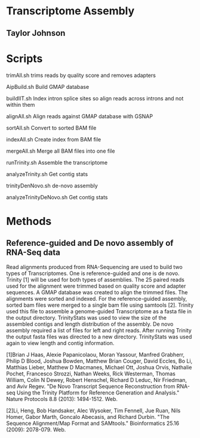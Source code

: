 # Transcriptome Assembly 

## Taylor Johnson

# Scripts

trimAll.sh
trims reads by quality score and removes adapters 

AipBuild.sh
Build GMAP database 

buildIIT.sh
Index intron splice sites so align reads across introns and not within them 

alignAll.sh
Align reads against GMAP database with GSNAP

sortAll.sh
Convert to sorted BAM file 

indexAll.sh
Create index from BAM file

mergeAll.sh
Merge all BAM files into one file

runTrinity.sh
Assemble the transcriptome

analyzeTrinity.sh
Get contig stats

trinityDenNovo.sh
de-novo assembly

analyzeTrinityDeNovo.sh
Get contig stats


# Methods
## Reference-guided and De novo assembly of RNA-Seq data
Read alignments produced from RNA-Sequencing are used to build two types of Transcriptomes. One is reference-guided and one is de novo. Trinity [1] will be used for both types of assemblies. The 25 paired reads used for the alignment were trimmed based on quality score and adapter sequences. A GMAP database was created to align the trimmed files. The alignments were sorted and indexed.
For the reference-guided assembly, sorted bam files were merged to a single bam file using samtools [2].  Trinity used this file to assemble a genome-guided Transcriptome as a fasta file in the output directory. TrinityStats was used to view the size of the assembled contigs and length distribution of the assembly.
De novo assembly required a list of files for left and right reads.  After running Trinity the output fasta files was directed to a new directory. TrinityStats was used again to view length and contig information. 

[1]Brian J Haas, Alexie Papanicolaou, Moran Yassour, Manfred Grabherr, Philip D Blood, Joshua Bowden, Matthew Brian Couger, David Eccles, Bo Li, Matthias Lieber, Matthew D Macmanes, Michael Ott, Joshua Orvis, Nathalie Pochet, Francesco Strozzi, Nathan Weeks, Rick Westerman, Thomas William, Colin N Dewey, Robert Henschel, Richard D Leduc, Nir Friedman, and Aviv Regev. "De Novo Transcript Sequence Reconstruction from RNA-seq Using the Trinity Platform for Reference Generation and Analysis." Nature Protocols 8.8 (2013): 1494-1512. Web.

[2]Li, Heng, Bob Handsaker, Alec Wysoker, Tim Fennell, Jue Ruan, Nils Homer, Gabor Marth, Goncalo Abecasis, and Richard Durbin. "The Sequence Alignment/Map Format and SAMtools." Bioinformatics 25.16 (2009): 2078-079. Web.
